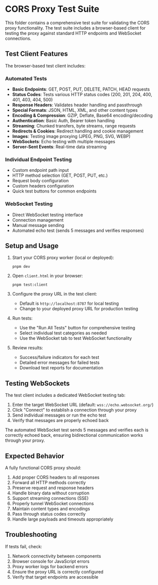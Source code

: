 # CORS Proxy Test Suite

This folder contains a comprehensive test suite for validating the CORS proxy functionality. The test suite includes a browser-based client for testing the proxy against standard HTTP endpoints and WebSocket connections.

## Test Client Features

The browser-based test client includes:

### Automated Tests

- **Basic Endpoints**: GET, POST, PUT, DELETE, PATCH, HEAD requests
- **Status Codes**: Tests various HTTP status codes (200, 201, 204, 400, 401, 403, 404, 500)
- **Response Headers**: Validates header handling and passthrough
- **Special Formats**: JSON, HTML, XML, and other content types
- **Encoding & Compression**: GZIP, Deflate, Base64 encoding/decoding
- **Authentication**: Basic Auth, Bearer token handling
- **Streaming**: Chunked transfers, byte streams, range requests
- **Redirects & Cookies**: Redirect handling and cookie management
- **Images**: Testing image proxying (JPEG, PNG, SVG, WEBP)
- **WebSockets**: Echo testing with multiple messages
- **Server-Sent Events**: Real-time data streaming

### Individual Endpoint Testing

- Custom endpoint path input
- HTTP method selection (GET, POST, PUT, etc.)
- Request body configuration
- Custom headers configuration
- Quick test buttons for common endpoints

### WebSocket Testing

- Direct WebSocket testing interface
- Connection management
- Manual message sending
- Automated echo test (sends 5 messages and verifies responses)

## Setup and Usage

1. Start your CORS proxy worker (local or deployed):

   ```
   pnpm dev
   ```

2. Open `client.html` in your browser:

   ```
   pnpm test:client
   ```

3. Configure the proxy URL in the test client:

   - Default is `http://localhost:8787` for local testing
   - Change to your deployed proxy URL for production testing

4. Run tests:

   - Use the "Run All Tests" button for comprehensive testing
   - Select individual test categories as needed
   - Use the WebSocket tab to test WebSocket functionality

5. Review results:
   - Success/failure indicators for each test
   - Detailed error messages for failed tests
   - Download test reports for documentation

## Testing WebSockets

The test client includes a dedicated WebSocket testing tab:

1. Enter the target WebSocket URL (default: `wss://echo.websocket.org/`)
2. Click "Connect" to establish a connection through your proxy
3. Send individual messages or run the echo test
4. Verify that messages are properly echoed back

The automated WebSocket test sends 5 messages and verifies each is correctly echoed back, ensuring bidirectional communication works through your proxy.

## Expected Behavior

A fully functional CORS proxy should:

1. Add proper CORS headers to all responses
2. Forward all HTTP methods correctly
3. Preserve request and response headers
4. Handle binary data without corruption
5. Support streaming connections (SSE)
6. Properly tunnel WebSocket connections
7. Maintain content types and encodings
8. Pass through status codes correctly
9. Handle large payloads and timeouts appropriately

## Troubleshooting

If tests fail, check:

1. Network connectivity between components
2. Browser console for JavaScript errors
3. Proxy worker logs for backend errors
4. Ensure the proxy URL is correctly configured
5. Verify that target endpoints are accessible

